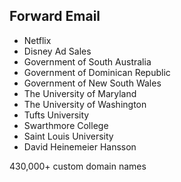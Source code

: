 ## Forward Email

- Netflix
- Disney Ad Sales
- Government of South Australia
- Government of Dominican Republic
- Government of New South Wales
- The University of Maryland
- The University of Washington
- Tufts University
- Swarthmore College
- Saint Louis University
- David Heinemeier Hansson

430,000+ custom domain names
